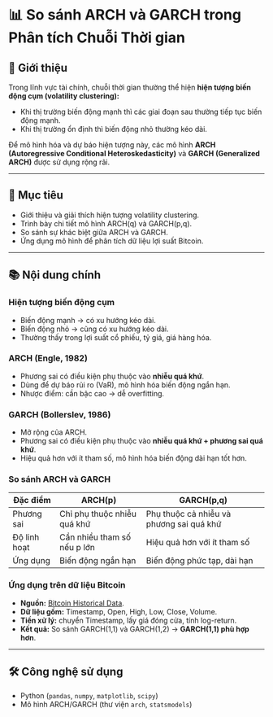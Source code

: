 # 📊 So sánh ARCH và GARCH trong Phân tích Chuỗi Thời gian  

## 👋 Giới thiệu  
Trong lĩnh vực tài chính, chuỗi thời gian thường thể hiện **hiện tượng biến động cụm (volatility clustering):**  

- Khi thị trường biến động mạnh thì các giai đoạn sau thường tiếp tục biến động mạnh.  
- Khi thị trường ổn định thì biến động nhỏ thường kéo dài.  

Để mô hình hóa và dự báo hiện tượng này, các mô hình **ARCH (Autoregressive Conditional Heteroskedasticity)** và **GARCH (Generalized ARCH)** được sử dụng rộng rãi.  

---

## 🎯 Mục tiêu  
- Giới thiệu và giải thích hiện tượng volatility clustering.  
- Trình bày chi tiết mô hình ARCH(q) và GARCH(p,q).  
- So sánh sự khác biệt giữa ARCH và GARCH.  
- Ứng dụng mô hình để phân tích dữ liệu lợi suất Bitcoin.  

---

## 📚 Nội dung chính  

### Hiện tượng biến động cụm  
- Biến động mạnh → có xu hướng kéo dài.  
- Biến động nhỏ → cũng có xu hướng kéo dài.  
- Thường thấy trong lợi suất cổ phiếu, tỷ giá, giá hàng hóa.  

### ARCH (Engle, 1982)  
- Phương sai có điều kiện phụ thuộc vào **nhiễu quá khứ**.  
- Dùng để dự báo rủi ro (VaR), mô hình hóa biến động ngắn hạn.  
- Nhược điểm: cần bậc cao → dễ overfitting.  

### GARCH (Bollerslev, 1986)  
- Mở rộng của ARCH.  
- Phương sai có điều kiện phụ thuộc vào **nhiễu quá khứ + phương sai quá khứ**.  
- Hiệu quả hơn với ít tham số, mô hình hóa biến động dài hạn tốt hơn.  

### So sánh ARCH và GARCH  

| Đặc điểm     | ARCH(p)                         | GARCH(p,q)                                |
|--------------|---------------------------------|-------------------------------------------|
| Phương sai   | Chỉ phụ thuộc nhiễu quá khứ     | Phụ thuộc cả nhiễu và phương sai quá khứ  |
| Độ linh hoạt | Cần nhiều tham số nếu p lớn    | Hiệu quả hơn với ít tham số               |
| Ứng dụng     | Biến động ngắn hạn             | Biến động phức tạp, dài hạn               |  

### Ứng dụng trên dữ liệu Bitcoin  
- **Nguồn:** [Bitcoin Historical Data](https://www.kaggle.com/datasets/mczielinski/bitcoin-historical-data).  
- **Dữ liệu gồm:** Timestamp, Open, High, Low, Close, Volume.  
- **Tiền xử lý:** chuyển Timestamp, lấy giá đóng cửa, tính log-return.  
- **Kết quả:** So sánh GARCH(1,1) và GARCH(1,2) → **GARCH(1,1) phù hợp hơn**.  

---

## 🛠️ Công nghệ sử dụng  
- Python (`pandas`, `numpy`, `matplotlib`, `scipy`)  
- Mô hình ARCH/GARCH (thư viện `arch`, `statsmodels`)  
